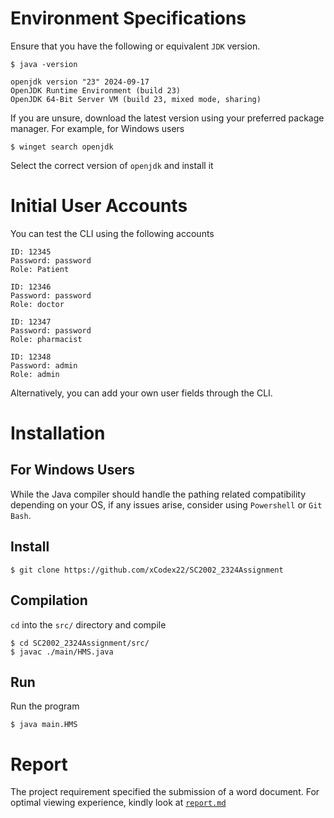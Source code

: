 # Environment Specifications

Ensure that you have the following or equivalent `JDK` version. 

```console
$ java -version

openjdk version "23" 2024-09-17
OpenJDK Runtime Environment (build 23)
OpenJDK 64-Bit Server VM (build 23, mixed mode, sharing)
```

If you are unsure, download the latest version using your preferred package manager. For example, for Windows users

```console
$ winget search openjdk
```

Select the correct version of `openjdk` and install it

# Initial User Accounts

You can test the CLI using the following accounts

```
ID: 12345
Password: password
Role: Patient

ID: 12346
Password: password
Role: doctor

ID: 12347
Password: password
Role: pharmacist

ID: 12348
Password: admin
Role: admin
```

Alternatively, you can add your own user fields through the CLI.

# Installation 

## For Windows Users

While the Java compiler should handle the pathing related compatibility depending on your OS, if any issues arise, consider using `Powershell` or `Git Bash`. 

## Install

```console
$ git clone https://github.com/xCodex22/SC2002_2324Assignment
```
## Compilation
`cd` into the `src/` directory and compile

```console
$ cd SC2002_2324Assignment/src/
$ javac ./main/HMS.java 
```
## Run 
Run the program
```console
$ java main.HMS
```

# Report

The project requirement specified the submission of a word document. For optimal viewing experience, kindly look at [`report.md`](docs/report.md)
